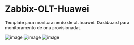 # Zabbix-OLT-Huawei

 Template para monitoramento de olt huawei.
 Dashboard para monitoramento de onu provisionadas.

![image](https://user-images.githubusercontent.com/94009104/231566285-796bba60-96d0-4fa6-9c3a-938380b3aa30.png)
![image](https://user-images.githubusercontent.com/94009104/231568158-dfb78ba0-4ffe-450a-b42a-793ebd563dc6.png)
![image](https://user-images.githubusercontent.com/94009104/231568365-cfaf3578-a63f-4596-ae65-505fa244eb3a.png)

